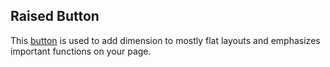 ## Raised Button
This [button](https://www.google.com/design/spec/components/buttons.html#buttons-flat-raised-buttons)
is used to add dimension to mostly flat layouts and emphasizes important functions on your page.





